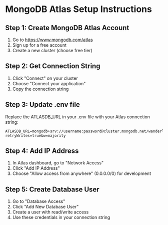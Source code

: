 # MongoDB Atlas Setup Instructions

## Step 1: Create MongoDB Atlas Account
1. Go to https://www.mongodb.com/atlas
2. Sign up for a free account
3. Create a new cluster (choose free tier)

## Step 2: Get Connection String
1. Click "Connect" on your cluster
2. Choose "Connect your application"
3. Copy the connection string

## Step 3: Update .env file
Replace the ATLASDB_URL in your .env file with your Atlas connection string:

```
ATLASDB_URL=mongodb+srv://username:password@cluster.mongodb.net/wanderlust?retryWrites=true&w=majority
```

## Step 4: Add IP Address
1. In Atlas dashboard, go to "Network Access"
2. Click "Add IP Address"
3. Choose "Allow access from anywhere" (0.0.0.0/0) for development

## Step 5: Create Database User
1. Go to "Database Access"
2. Click "Add New Database User"
3. Create a user with read/write access
4. Use these credentials in your connection string
